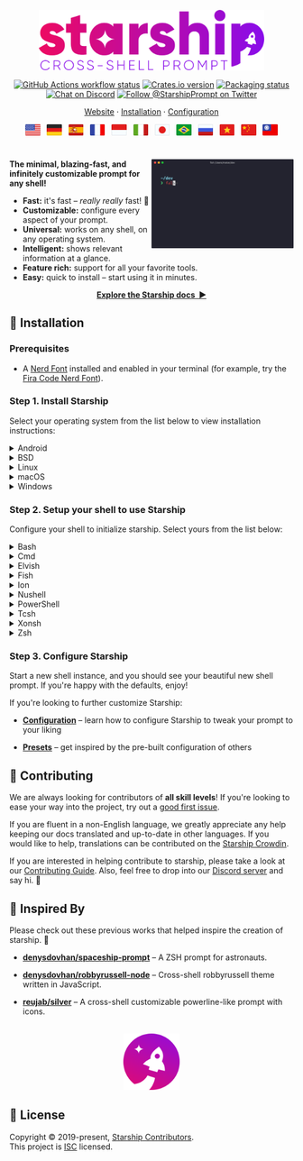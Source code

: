 <p align="center">
  <img
    width="400"
    src="https://raw.githubusercontent.com/starship/starship/master/media/logo.png"
    alt="Starship – Cross-shell prompt"
  />
</p>

<p align="center">
  <a href="https://github.com/starship/starship/actions"
    ><img
      src="https://img.shields.io/github/workflow/status/starship/starship/Main workflow/master?label=workflow&style=flat-square"
      alt="GitHub Actions workflow status"
  /></a>
  <a href="https://crates.io/crates/starship"
    ><img
      src="https://img.shields.io/crates/v/starship?style=flat-square"
      alt="Crates.io version"
  /></a>
  <a href="https://repology.org/project/starship/versions"
    ><img
      src="https://img.shields.io/repology/repositories/starship?label=in%20repositories&style=flat-square"
      alt="Packaging status"/></a
  ><br />
  <a href="https://discord.gg/starship"
    ><img
      src="https://img.shields.io/discord/567163873606500352?label=discord&logoColor=white&style=flat-square"
      alt="Chat on Discord"
  /></a>
  <a href="https://twitter.com/StarshipPrompt"
    ><img
      src="https://img.shields.io/badge/twitter-@StarshipPrompt-1DA1F3?style=flat-square"
      alt="Follow @StarshipPrompt on Twitter"
  /></a>
</p>

<p align="center">
  <a href="https://starship.rs">Website</a>
  ·
  <a href="#🚀-installation">Installation</a>
  ·
  <a href="https://starship.rs/config/">Configuration</a>
</p>

<p align="center">
  <a href="https://github.com/starship/starship/blob/master/README.md"
    ><img
      height="20"
      src="https://raw.githubusercontent.com/starship/starship/master/media/flag-us.png"
      alt="English"
  /></a>
  &nbsp;
  <a
    href="https://github.com/starship/starship/blob/master/docs/de-DE/guide/README.md"
    ><img
      height="20"
      src="https://raw.githubusercontent.com/starship/starship/master/media/flag-de.png"
      alt="Deutsch"
  /></a>
  &nbsp;
  <a
    href="https://github.com/starship/starship/blob/master/docs/es-ES/guide/README.md"
    ><img
      height="20"
      src="https://raw.githubusercontent.com/starship/starship/master/media/flag-es.png"
      alt="Español"
  /></a>
  &nbsp;
  <a
    href="https://github.com/starship/starship/blob/master/docs/fr-FR/guide/README.md"
    ><img
      height="20"
      src="https://raw.githubusercontent.com/starship/starship/master/media/flag-fr.png"
      alt="Français"
  /></a>
  &nbsp;
  <a
    href="https://github.com/starship/starship/blob/master/docs/id-ID/guide/README.md"
    ><img
      height="20"
      src="https://raw.githubusercontent.com/starship/starship/master/media/flag-id.png"
      alt="Bahasa Indonesia"
  /></a>
  &nbsp;
  <a
    href="https://github.com/starship/starship/blob/master/docs/it-IT/guide/README.md"
    ><img
      height="20"
      src="https://raw.githubusercontent.com/starship/starship/master/media/flag-it.png"
      alt="Italiano"
  /></a>
  &nbsp;
  <a
    href="https://github.com/starship/starship/blob/master/docs/ja-JP/guide/README.md"
    ><img
      height="20"
      src="https://raw.githubusercontent.com/starship/starship/master/media/flag-jp.png"
      alt="日本語"
  /></a>
  &nbsp;
  <a
    href="https://github.com/starship/starship/blob/master/docs/pt-BR/guide/README.md"
    ><img
      height="20"
      src="https://raw.githubusercontent.com/starship/starship/master/media/flag-br.png"
      alt="Português do Brasil"
  /></a>
  &nbsp;
  <a
    href="https://github.com/starship/starship/blob/master/docs/ru-RU/guide/README.md"
    ><img
      height="20"
      src="https://raw.githubusercontent.com/starship/starship/master/media/flag-ru.png"
      alt="Русский"
  /></a>
  &nbsp;
  <a
    href="https://github.com/starship/starship/blob/master/docs/vi-VN/guide/README.md"
    ><img
      height="20"
      src="https://raw.githubusercontent.com/starship/starship/master/media/flag-vn.png"
      alt="Tiếng Việt"
  /></a>
  &nbsp;
  <a
    href="https://github.com/starship/starship/blob/master/docs/zh-CN/guide/README.md"
    ><img
      height="20"
      src="https://raw.githubusercontent.com/starship/starship/master/media/flag-cn.png"
      alt="简体中文"
  /></a>
  &nbsp;
  <a
    href="https://github.com/starship/starship/blob/master/docs/zh-TW/guide/README.md"
    ><img
      height="20"
      src="https://raw.githubusercontent.com/starship/starship/master/media/flag-tw.png"
      alt="繁體中文"
  /></a>
</p>

<h1></h1>

<img
  src="https://raw.githubusercontent.com/starship/starship/master/media/demo.gif"
  alt="Starship with iTerm2 and the Snazzy theme"
  width="50%"
  align="right"
/>

**The minimal, blazing-fast, and infinitely customizable prompt for any shell!**

- **Fast:** it's fast – _really really_ fast! 🚀
- **Customizable:** configure every aspect of your prompt.
- **Universal:** works on any shell, on any operating system.
- **Intelligent:** shows relevant information at a glance.
- **Feature rich:** support for all your favorite tools.
- **Easy:** quick to install – start using it in minutes.

<p align="center">
<a href="https://starship.rs/config/"><strong>Explore the Starship docs&nbsp;&nbsp;▶</strong></a>
</p>

<a name="🚀-installation"></a>

## 🚀 Installation

### Prerequisites

- A [Nerd Font](https://www.nerdfonts.com/) installed and enabled in your terminal (for example, try the [Fira Code Nerd Font](https://www.nerdfonts.com/font-downloads)).

### Step 1. Install Starship

Select your operating system from the list below to view installation instructions:

<details>
<summary>Android</summary>

Install Starship using any of the following package managers:

| Repository | Instructions           |
| ---------- | ---------------------- |
| [Termux]   | `pkg install starship` |

</details>

<details>
<summary>BSD</summary>

Install Starship using any of the following package managers:

#### Install via package manager

| Distribution | Repository      | Instructions             |
| ------------ | --------------- | ------------------------ |
| **_Any_**    | **[crates.io]** | `cargo install starship` |
| FreeBSD      | [FreshPorts]    | `pkg install starship`   |
| NetBSD       | [pkgsrc]        | `pkgin install starship` |

</details>

<details>
<summary>Linux</summary>

Install the latest version for your system:

```sh
sh -c "$(curl -fsSL https://starship.rs/install.sh)"
```

Alternatively, install Starship using any of the following package managers:

| Distribution       | Repository              | Instructions                                                  |
| ------------------ | ----------------------- | ------------------------------------------------------------- |
| **_Any_**          | **[crates.io]**         | `cargo install starship`                                      |
| _Any_              | [conda-forge]           | `conda install -c conda-forge starship`                       |
| _Any_              | [Linuxbrew]             | `brew install starship`                                       |
| Alpine Linux 3.13+ | [Alpine Linux Packages] | `apk add starship`                                            |
| Arch Linux         | [Arch Linux Community]  | `pacman -S starship`                                          |
| CentOS 7+          | [Copr]                  | `dnf copr enable atim/starship` <br /> `dnf install starship` |
| Fedora 31+         | [Fedora Packages]       | `dnf install starship`                                        |
| NixOS              | [nixpkgs]               | `nix-env -iA nixos.starship`                                  |
| Gentoo             | [Gentoo Packages]       | `emerge app-shells/starship`                                  |
| Manjaro            |                         | `pacman -S starship`                                          |
| NixOS              | [nixpkgs]               | `nix-env -iA nixpkgs.starship`                                |
| Void Linux         | [Void Linux Packages]   | `xbps-install -S starship`                                    |

</details>

<details>
<summary>macOS</summary>

Install the latest version for your system:

```sh
sh -c "$(curl -fsSL https://starship.rs/install.sh)"
```

Alternatively, install Starship using any of the following package managers:

| Repository      | Instructions                            |
| --------------- | --------------------------------------- |
| **[crates.io]** | `cargo install starship`                |
| [conda-forge]   | `conda install -c conda-forge starship` |
| [Homebrew]      | `brew install starship`                 |
| [MacPorts]      | `port install starship`                 |

</details>

<details>
<summary>Windows</summary>

Install Starship using any of the following package managers:

| Repository      | Instructions                            |
| --------------- | --------------------------------------- |
| **[crates.io]** | `cargo install starship`                |
| [Chocolatey]    | `choco install starship`                |
| [conda-forge]   | `conda install -c conda-forge starship` |
| [Scoop]         | `scoop install starship`                |

</details>

### Step 2. Setup your shell to use Starship

Configure your shell to initialize starship. Select yours from the list below:

<details>
<summary>Bash</summary>

Add the following to the end of `~/.bashrc`:

```sh
eval "$(starship init bash)"
```

</details>

<details>
<summary>Cmd</summary>

You need to use [Clink](https://chrisant996.github.io/clink/clink.html) (v1.2.30+) with Cmd.
Create a file at this path `%LocalAppData%\clink\starship.lua` with the following contents:

```lua
load(io.popen('starship init cmd'):read("*a"))()
```

</details>

<details>
<summary>Elvish</summary>

Add the following to the end of `~/.elvish/rc.elv`:

```sh
eval (starship init elvish)
```

Note: Only Elvish v0.17+ is supported

</details>

<details>
<summary>Fish</summary>

Add the following to the end of `~/.config/fish/config.fish`:

```fish
starship init fish | source
```

</details>

<details>
<summary>Ion</summary>

Add the following to the end of `~/.config/ion/initrc`:

```sh
eval $(starship init ion)
```

</details>

<details>
<summary>Nushell</summary>

Add the following to the end of your Nushell configuration (find it by running `config path`):

```toml
startup = [
 "mkdir ~/.cache/starship",
 "starship init nu | save ~/.cache/starship/init.nu",
 "source ~/.cache/starship/init.nu"
]
prompt = "starship_prompt"
```

</details>

<details>
<summary>PowerShell</summary>

Add the following to the end of your PowerShell configuration (find it by running `$PROFILE`):

```powershell
Invoke-Expression (&starship init powershell)
```

</details>

<details>
<summary>Tcsh</summary>

Add the following to the end of `~/.tcshrc`:

```sh
eval `starship init tcsh`
```

</details>

<details>
<summary>Xonsh</summary>

Add the following to the end of `~/.xonshrc`:

```python
execx($(starship init xonsh))
```

</details>

<details>
<summary>Zsh</summary>

Add the following to the end of `~/.zshrc`:

```sh
eval "$(starship init zsh)"
```

</details>

### Step 3. Configure Starship

Start a new shell instance, and you should see your beautiful new shell prompt.
If you're happy with the defaults, enjoy!

If you're looking to further customize Starship:

- **[Configuration](https://starship.rs/config/)** – learn how to configure Starship to tweak your prompt to your liking

- **[Presets](https://starship.rs/presets/)** – get inspired by the pre-built configuration of others

## 🤝 Contributing

We are always looking for contributors of **all skill levels**! If you're looking to ease your way into the project, try out a [good first issue](https://github.com/starship/starship/labels/🌱%20good%20first%20issue).

If you are fluent in a non-English language, we greatly appreciate any help keeping our docs translated and up-to-date in other languages. If you would like to help, translations can be contributed on the [Starship Crowdin](https://translate.starship.rs/).

If you are interested in helping contribute to starship, please take a look at our [Contributing Guide](https://github.com/starship/starship/blob/master/CONTRIBUTING.md). Also, feel free to drop into our [Discord server](https://discord.gg/8Jzqu3T) and say hi. 👋

## 💭 Inspired By

Please check out these previous works that helped inspire the creation of starship. 🙏

- **[denysdovhan/spaceship-prompt](https://github.com/denysdovhan/spaceship-prompt)** – A ZSH prompt for astronauts.

- **[denysdovhan/robbyrussell-node](https://github.com/denysdovhan/robbyrussell-node)** – Cross-shell robbyrussell theme written in JavaScript.

- **[reujab/silver](https://github.com/reujab/silver)** – A cross-shell customizable powerline-like prompt with icons.

<p align="center">
    <br>
    <img width="100" src="https://raw.githubusercontent.com/starship/starship/master/media/icon.png" alt="Starship rocket icon">
</p>

## 📝 License

Copyright © 2019-present, [Starship Contributors](https://github.com/starship/starship/graphs/contributors).<br>
This project is [ISC](https://github.com/starship/starship/blob/master/LICENSE) licensed.

[alpine linux packages]: https://pkgs.alpinelinux.org/packages?name=starship
[arch linux community]: https://archlinux.org/packages/community/x86_64/starship
[chocolatey]: https://community.chocolatey.org/packages/starship
[conda-forge]: https://anaconda.org/conda-forge/starship
[copr]: https://copr.fedorainfracloud.org/coprs/atim/starship
[crates.io]: https://crates.io/crates/starship
[fedora packages]: https://src.fedoraproject.org/rpms/rust-starship
[freshports]: https://www.freshports.org/shells/starship
[gentoo packages]: https://packages.gentoo.org/packages/app-shells/starship
[linuxbrew]: https://formulae.brew.sh/formula/starship
[homebrew]: https://formulae.brew.sh/formula/starship
[macports]: https://ports.macports.org/port/starship
[nixpkgs]: https://github.com/NixOS/nixpkgs/blob/master/pkgs/tools/misc/starship/default.nix
[pkgsrc]: https://pkgsrc.se/shells/starship
[scoop]: https://github.com/ScoopInstaller/Main/blob/master/bucket/starship.json
[termux]: https://github.com/termux/termux-packages/tree/master/packages/starship
[void linux packages]: https://github.com/void-linux/void-packages/tree/master/srcpkgs/starship
